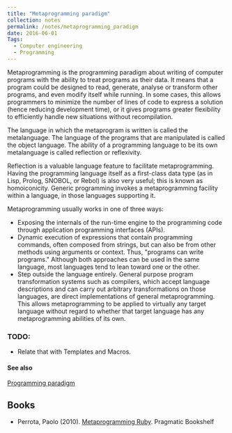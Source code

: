 ```yaml
---
title: "Metaprogramming paradigm"
collection: notes
permalink: /notes/metaprogramming_paradigm
date: 2016-06-01
Tags:
  - Computer engineering
  - Programming
---
```


Metaprogramming is the programming paradigm about writing of computer programs with the ability to treat programs as their data. It means that a program could be designed to read, generate, analyse or transform other programs, and even modify itself while running. In some cases, this allows programmers to minimize the number of lines of code to express a solution (hence reducing development time), or it gives programs greater flexibility to efficiently handle new situations without recompilation.

The language in which the metaprogram is written is called the metalanguage. The language of the programs that are manipulated is called the object language. The ability of a programming language to be its own metalanguage is called reflection or reflexivity.

Reflection is a valuable language feature to facilitate metaprogramming. Having the programming language itself as a first-class data type (as in Lisp, Prolog, SNOBOL, or Rebol) is also very useful; this is known as homoiconicity. Generic programming invokes a metaprogramming facility within a language, in those languages supporting it.

Metaprogramming usually works in one of three ways:
* Exposing the internals of the run-time engine to the programming code through application programming interfaces (APIs). 
* Dynamic execution of expressions that contain programming commands, often composed from strings, but can also be from other methods using arguments or context. Thus, "programs can write programs." Although both approaches can be used in the same language, most languages tend to lean toward one or the other.
* Step outside the language entirely. General purpose program transformation systems such as compilers, which accept language descriptions and can carry out arbitrary transformations on those languages, are direct implementations of general metaprogramming. This allows metaprogramming to be applied to virtually any target language without regard to whether that target language has any metaprogramming abilities of its own.

### TODO:
* Relate that with Templates and Macros.


#### See also
[Programming paradigm](/notes/programming_paradigm)






## Books
* Perrota, Paolo (2010). [Metaprogramming Ruby](https://www.goodreads.com/book/show/7183279-metaprogramming-ruby). Pragmatic Bookshelf


